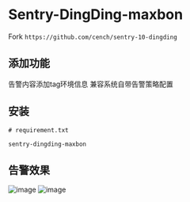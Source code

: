 # Sentry-DingDing-maxbon

Fork `https://github.com/cench/sentry-10-dingding`

## 添加功能
告警内容添加tag环境信息
兼容系统自带告警策略配置

## 安装

```
# requirement.txt

sentry-dingding-maxbon
```

## 告警效果

![image](https://user-images.githubusercontent.com/3078554/139641752-8f5d7fba-5a4a-4b95-b61e-0df3736c759c.png)
![image](https://user-images.githubusercontent.com/3078554/140253051-920f6518-8c47-44c1-9aed-84d5a533ddee.png)
